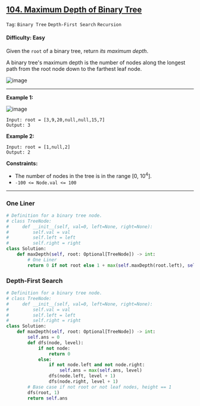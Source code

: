 ## [104. Maximum Depth of Binary Tree](https://leetcode.com/problems/maximum-depth-of-binary-tree)

```Tag```: ```Binary Tree``` ```Depth-First Search``` ```Recursion```

#### Difficulty: Easy

Given the ```root``` of a binary tree, return _its maximum depth_.

A binary tree's maximum depth is the number of nodes along the longest path from the root node down to the farthest leaf node.

![image](https://user-images.githubusercontent.com/35042430/217079209-78c4f467-182b-47c0-8edb-ed98a1c5c32a.png)

---

__Example 1:__

![image](https://assets.leetcode.com/uploads/2020/11/26/tmp-tree.jpg)
```
Input: root = [3,9,20,null,null,15,7]
Output: 3
```

__Example 2:__
```
Input: root = [1,null,2]
Output: 2
```

__Constraints:__

- The number of nodes in the tree is in the range [0, 10<sup>4</sup>].
- ```-100 <= Node.val <= 100```

---

### One Liner

```Python
# Definition for a binary tree node.
# class TreeNode:
#     def __init__(self, val=0, left=None, right=None):
#         self.val = val
#         self.left = left
#         self.right = right
class Solution:
    def maxDepth(self, root: Optional[TreeNode]) -> int:
        # One Liner
        return 0 if not root else 1 + max(self.maxDepth(root.left), self.maxDepth(root.right))
```

### Depth-First Search

```Python
# Definition for a binary tree node.
# class TreeNode:
#     def __init__(self, val=0, left=None, right=None):
#         self.val = val
#         self.left = left
#         self.right = right
class Solution:
    def maxDepth(self, root: Optional[TreeNode]) -> int:
        self.ans = 0
        def dfs(node, level):
            if not node:
                return 0
            else:
                if not node.left and not node.right:
                    self.ans = max(self.ans, level)
                dfs(node.left, level + 1)
                dfs(node.right, level + 1)
        # Base case if not root or not leaf nodes, height == 1
        dfs(root, 1)
        return self.ans
```
